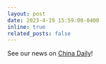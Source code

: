 ```yaml
---
layout: post
date: 2023-4-19 15:59:00-0400
inline: true
related_posts: false
---
```


See our news on [China Daily](https://www.chinadaily.com.cn/a/202304/19/WS643f55bea310b6054face791.html)!